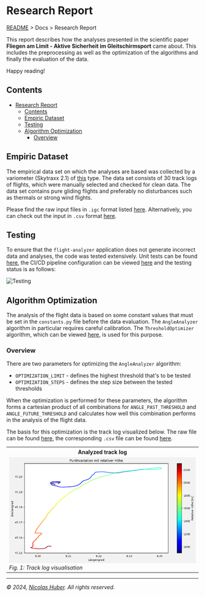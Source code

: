 # Research Report

[README](/README.md) > Docs > Research Report

This report describes how the analyses presented in the scientific paper **Fliegen am Limit - Aktive Sicherheit im Gleitschirmsport** came about. This includes the preprocessing as well as the optimization of the algorithms and finally the evaluation of the data. 

Happy reading!

## Contents

- [Research Report](#research-report)
  - [Contents](#contents)
  - [Empiric Dataset](#empiric-dataset)
  - [Testing](#testing)
  - [Algorithm Optimization](#algorithm-optimization)
    - [Overview](#overview)

## Empiric Dataset

The empirical data set on which the analyses are based was collected by a variometer (Skytraxx 2.1) of [this](https://www.skytraxx.eu/en/skytraxx-2-1) type. The data set consists of 30 track logs of flights, which were manually selected and checked for clean data. The data set contains pure gliding flights and preferably no disturbances such as thermals or strong wind flights.

Please find the raw input files in `.igc` format listed [here](/docs/datasets/empiric-study/1_raw/). Alternatively, you can check out the input in `.csv` format [here](/docs/datasets/empiric-study/2_csv/).

## Testing

To ensure that the `flight-analyzer` application does not generate incorrect data and analyses, the code was tested extensively. Unit tests can be found [here](/tests/), the CI/CD pipeline configuration can be viewed [here](https://github.com/nicolashuberIT/flight-analyzer/blob/main/.github/workflows/testing.yaml) and the testing status is as follows:

![Testing](https://github.com/nicolashuberIT/flight-analyzer/actions/workflows/testing.yaml/badge.svg)

## Algorithm Optimization

The analysis of the flight data is based on some constant values that must be set in the `constants.py` file before the data evaluation. The `AngleAnalyzer` algorithm in particular requires careful calibration. The `ThresholdOptimizer` algorithm, which can be viewed [here](/src/helpers/optimize_thresholds.py), is used for this purpose.

### Overview

There are two parameters for optimizing the `AngleAnalyzer` algorithm: 

- `OPTIMIZATION_LIMIT` - defines the highest threshold that's to be tested
- `OPTIMIZATION_STEPS` - defines the step size between the tested thresholds

When the optimization is performed for these parameters, the algorithm forms a cartesian product of all combinations for `ANGLE_PAST_THRESHOLD` and `ANGLE_FUTURE_THRESHOLD` and calculates how well this combination performs in the analysis of the flight data.

The basis for this optimization is the track log visualized below. The raw file can be found [here](/docs/datasets/empiric-study/1_raw/20240216_SJf_skytraxx-2.1-export_flight-nr-22.igc), the corresponding `.csv` file can be found [here](/docs/datasets/empiric-study/2_csv/20240216_SJf_skytraxx-2.1-export_flight-nr-22.csv).

<table>
<tr>
  <th>Analyzed track log</th>
</tr>
<tr>
  <td>
    <img src="/docs/optimization/input/20240220_SJf_threshold-optimization_flight-visualisation_nicolas-huber.png" alt="Tracklog">
      <br>
      <em>Fig. 1: Track log visualisation</em>
    </td>
</tr>
</table>

---

_© 2024, [Nicolas Huber](https://nicolas-huber.ch). All rights reserved._